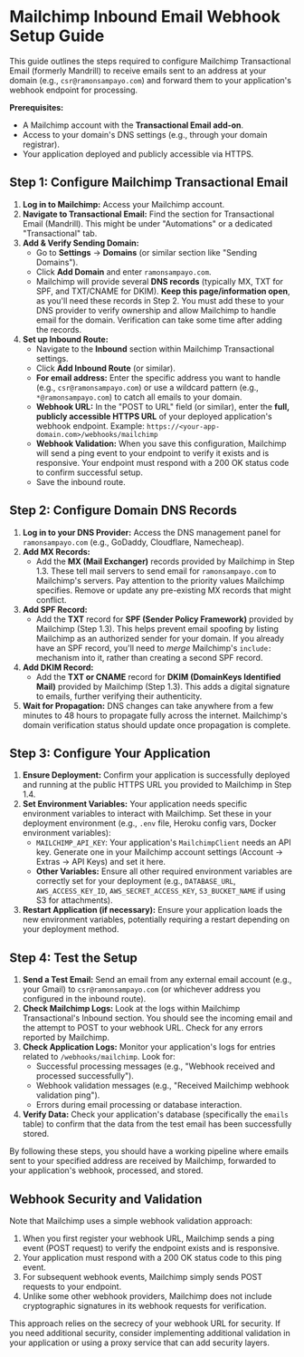 # Mailchimp Inbound Email Webhook Setup Guide

This guide outlines the steps required to configure Mailchimp Transactional Email (formerly Mandrill) to receive emails sent to an address at your domain (e.g., `csr@ramonsampayo.com`) and forward them to your application's webhook endpoint for processing.

**Prerequisites:**

*   A Mailchimp account with the **Transactional Email add-on**.
*   Access to your domain's DNS settings (e.g., through your domain registrar).
*   Your application deployed and publicly accessible via HTTPS.

## Step 1: Configure Mailchimp Transactional Email

1.  **Log in to Mailchimp:** Access your Mailchimp account.
2.  **Navigate to Transactional Email:** Find the section for Transactional Email (Mandrill). This might be under "Automations" or a dedicated "Transactional" tab.
3.  **Add & Verify Sending Domain:**
    *   Go to **Settings** -> **Domains** (or similar section like "Sending Domains").
    *   Click **Add Domain** and enter `ramonsampayo.com`.
    *   Mailchimp will provide several **DNS records** (typically MX, TXT for SPF, and TXT/CNAME for DKIM). **Keep this page/information open**, as you'll need these records in Step 2. You must add these to your DNS provider to verify ownership and allow Mailchimp to handle email for the domain. Verification can take some time after adding the records.
4.  **Set up Inbound Route:**
    *   Navigate to the **Inbound** section within Mailchimp Transactional settings.
    *   Click **Add Inbound Route** (or similar).
    *   **For email address:** Enter the specific address you want to handle (e.g., `csr@ramonsampayo.com`) or use a wildcard pattern (e.g., `*@ramonsampayo.com`) to catch all emails to your domain.
    *   **Webhook URL:** In the "POST to URL" field (or similar), enter the **full, publicly accessible HTTPS URL** of your deployed application's webhook endpoint. Example: `https://<your-app-domain.com>/webhooks/mailchimp`
    *   **Webhook Validation:** When you save this configuration, Mailchimp will send a ping event to your endpoint to verify it exists and is responsive. Your endpoint must respond with a 200 OK status code to confirm successful setup.
    *   Save the inbound route.

## Step 2: Configure Domain DNS Records

1.  **Log in to your DNS Provider:** Access the DNS management panel for `ramonsampayo.com` (e.g., GoDaddy, Cloudflare, Namecheap).
2.  **Add MX Records:**
    *   Add the **MX (Mail Exchanger)** records provided by Mailchimp in Step 1.3. These tell mail servers to send email for `ramonsampayo.com` to Mailchimp's servers. Pay attention to the priority values Mailchimp specifies. Remove or update any pre-existing MX records that might conflict.
3.  **Add SPF Record:**
    *   Add the **TXT** record for **SPF (Sender Policy Framework)** provided by Mailchimp (Step 1.3). This helps prevent email spoofing by listing Mailchimp as an authorized sender for your domain. If you already have an SPF record, you'll need to *merge* Mailchimp's `include:` mechanism into it, rather than creating a second SPF record.
4.  **Add DKIM Record:**
    *   Add the **TXT or CNAME** record for **DKIM (DomainKeys Identified Mail)** provided by Mailchimp (Step 1.3). This adds a digital signature to emails, further verifying their authenticity.
5.  **Wait for Propagation:** DNS changes can take anywhere from a few minutes to 48 hours to propagate fully across the internet. Mailchimp's domain verification status should update once propagation is complete.

## Step 3: Configure Your Application

1.  **Ensure Deployment:** Confirm your application is successfully deployed and running at the public HTTPS URL you provided to Mailchimp in Step 1.4.
2.  **Set Environment Variables:** Your application needs specific environment variables to interact with Mailchimp. Set these in your deployment environment (e.g., `.env` file, Heroku config vars, Docker environment variables):
    *   `MAILCHIMP_API_KEY`: Your application's `MailchimpClient` needs an API key. Generate one in your Mailchimp account settings (Account -> Extras -> API Keys) and set it here.
    *   **Other Variables:** Ensure all other required environment variables are correctly set for your deployment (e.g., `DATABASE_URL`, `AWS_ACCESS_KEY_ID`, `AWS_SECRET_ACCESS_KEY`, `S3_BUCKET_NAME` if using S3 for attachments).
3.  **Restart Application (if necessary):** Ensure your application loads the new environment variables, potentially requiring a restart depending on your deployment method.

## Step 4: Test the Setup

1.  **Send a Test Email:** Send an email from any external email account (e.g., your Gmail) to `csr@ramonsampayo.com` (or whichever address you configured in the inbound route).
2.  **Check Mailchimp Logs:** Look at the logs within Mailchimp Transactional's Inbound section. You should see the incoming email and the attempt to POST to your webhook URL. Check for any errors reported by Mailchimp.
3.  **Check Application Logs:** Monitor your application's logs for entries related to `/webhooks/mailchimp`. Look for:
    *   Successful processing messages (e.g., "Webhook received and processed successfully").
    *   Webhook validation messages (e.g., "Received Mailchimp webhook validation ping").
    *   Errors during email processing or database interaction.
4.  **Verify Data:** Check your application's database (specifically the `emails` table) to confirm that the data from the test email has been successfully stored.

By following these steps, you should have a working pipeline where emails sent to your specified address are received by Mailchimp, forwarded to your application's webhook, processed, and stored. 

## Webhook Security and Validation

Note that Mailchimp uses a simple webhook validation approach:

1. When you first register your webhook URL, Mailchimp sends a ping event (POST request) to verify the endpoint exists and is responsive.
2. Your application must respond with a 200 OK status code to this ping event.
3. For subsequent webhook events, Mailchimp simply sends POST requests to your endpoint.
4. Unlike some other webhook providers, Mailchimp does not include cryptographic signatures in its webhook requests for verification.

This approach relies on the secrecy of your webhook URL for security. If you need additional security, consider implementing additional validation in your application or using a proxy service that can add security layers. 